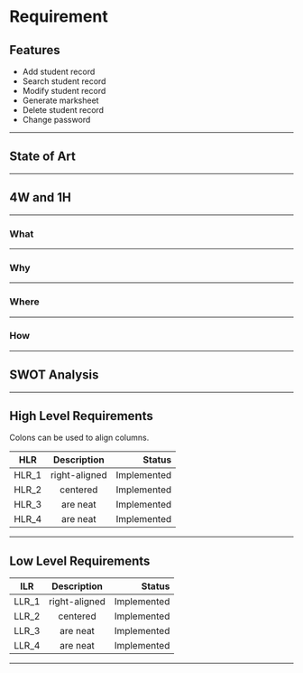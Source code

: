 # Requirement
## Features
* Add student record
* Search student record
* Modify student record
* Generate marksheet
* Delete student record
* Change password
---
## State of Art
---
## 4W and 1H
---
### What

---
### Why
---
### Where
---
### How
---

## SWOT Analysis
---
## High Level Requirements
Colons can be used to align columns.

| HLR        | Description         | Status  |
| ------------- |:-------------:| -----:|
| HLR_1     | right-aligned | Implemented |
| HLR_2     | centered      |  Implemented |
| HLR_3 | are neat      |   Implemented |
| HLR_4 | are neat      |    Implemented |


---
## Low Level Requirements


| lLR        | Description         | Status  |
| ------------- |:-------------:| -----:|
| LLR_1     | right-aligned | Implemented |
| LLR_2     | centered      |  Implemented |
| LLR_3 | are neat      |   Implemented |
| LLR_4 | are neat      |    Implemented |

---
